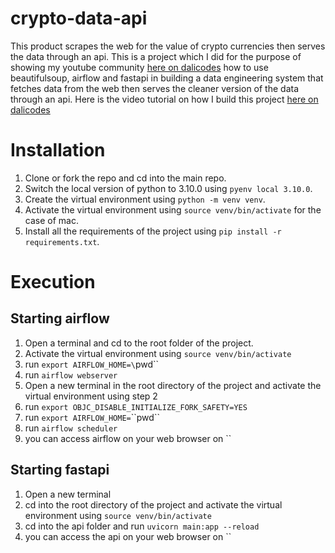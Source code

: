 # crypto-data-api
This product scrapes the web for the value of crypto currencies then serves the data through an api. This is a project which I did for the purpose of showing my youtube community <a href='https://www.youtube.com/channel/UCzSlSeJ4XH4bWH79DKmIxjg'>here on dalicodes<a> how to use beautifulsoup, airflow and fastapi in building a data engineering system that fetches data from the web then serves the cleaner version of the data through an api. Here is the video tutorial on how I build this project <a href='https://www.youtube.com/channel/UCzSlSeJ4XH4bWH79DKmIxjg'>here on dalicodes<a>

# Installation
1. Clone or fork the repo and cd into the main repo.
2. Switch the local version of python to 3.10.0 using `pyenv local 3.10.0`.
3. Create the virtual environment using `python -m venv venv`.
4. Activate the virtual environment using `source venv/bin/activate` for the case of mac.
5. Install all the requirements of the project using `pip install -r requirements.txt`.


# Execution
## Starting airflow
1. Open a terminal and cd to the root folder of the project.
2. Activate the virtual environment using `source venv/bin/activate`
3. run `export AIRFLOW_HOME=\`pwd\``
4. run `airflow webserver`
5. Open a new terminal in the root directory of the project and activate the virtual environment using step 2
6. run `export OBJC_DISABLE_INITIALIZE_FORK_SAFETY=YES`
7. run `export AIRFLOW_HOME=`\``pwd``
8. run `airflow scheduler`
9. you can access airflow on your web browser on ``

## Starting fastapi
1. Open a new terminal
2. cd into the root directory of the project and activate the virtual environment using `source venv/bin/activate`
3. cd into the api folder and run `uvicorn main:app --reload`
2. you can access the api on your web browser on ``
